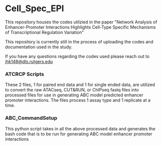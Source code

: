 # Cell_Spec_EPI

This repository houses the codes utilzied in the paper "Network Analysis of Enhancer-Promoter Interactions Highlights Cell-Type Specific Mechanisms of Transcriptional Regulation Variation"

This repository is currently still in the process of uploading the codes and documentation used in the study. 

If you have any questions regarding the codes used please reach out to jhk148@dls.rutgers.edu

### ATCRCP Scripts
These 2 files, 1 for paired end data and 1 for single ended data, are utilized to convert the raw ATACseq, CUT&RUN, or ChIPseq fastq files into processed files for use in generating ABC model predicted enhancer promoter interactions. The files process 1 assay type and 1 replicate at a time.

### ABC_CommandSetup
This python script takes in all the above processed data and generates the bash code that is to be run for generating ABC model enhancer promoter interactions



